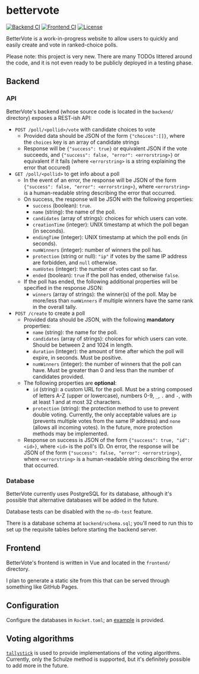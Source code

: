 # bettervote
[![Backend CI](https://github.com/AnnikaCodes/bettervote/actions/workflows/backend.yml/badge.svg)](https://github.com/AnnikaCodes/bettervote/actions/workflows/backend.yml) [![Frontend CI](https://github.com/AnnikaCodes/bettervote/actions/workflows/frontend.yml/badge.svg)](https://github.com/AnnikaCodes/bettervote/actions/workflows/frontend.yml) [![License](https://img.shields.io/badge/License-MIT-blue.svg)](https://github.com/AnnikaCodes/bettervote/blob/main/LICENSE)

BetterVote is a work-in-progress website to allow users to quickly and easily create and vote in ranked-choice polls.

Please note: this project is very new. There are many TODOs littered around the code, and it is not even ready to be publicly deployed in a testing phase.

## Backend
### API
BetterVote's backend (whose source code is located in the `backend/` directory) exposes a REST-ish API:
- `POST /poll/<pollid>/vote` with candidate choices to vote
    - Provided data should be JSON of the form `{"choices":[]}`, where the `choices` key is an array of candidate strings
    - Response will be `{"success": true}` or equivalent JSON if the vote succeeds, and `{"success": false, "error": <errorstring>}` or equivalent if it fails (where `<errorstring>` is a string explaining the error that occured)
- `GET /poll/<pollid>` to get info about a poll
    - In the event of an error, the response will be JSON of the form `{"success": false, "error": <errorstring>}`, where `<errorstring>` is a human-readable string describing the error that occurred.
    - On success, the response will be JSON with the following properties:
        - `success` (boolean): `true`.
        - `name` (string): the name of the poll.
        - `candidates` (array of strings): choices for which users can vote.
        - `creationTime` (integer): UNIX timestamp at which the poll began (in seconds).
        - `endingTime` (integer): UNIX timestamp at which the poll ends (in seconds).
        - `numWinners` (integer): number of winners the poll has.
        - `protection` (string or null): `"ip"` if votes by the same IP address are forbidden, and `null` otherwise.
        - `numVotes` (integer): the number of votes cast so far.
        - `ended` (boolean): `true` if the poll has ended, otherwise `false`.
    - If the poll has ended, the following additional properties will be specified in the response JSON:
        - `winners` (array of strings): the winner(s) of the poll. May be more/less than `numWinners` if multiple winners have the same rank in the overall tally.
- `POST /create` to create a poll
    - Provided data should be JSON, with the following **mandatory** properties:
        - `name` (string): the name for the poll.
        - `candidates` (array of strings): choices for which users can vote. Should be between 2 and 1024 in length.
        - `duration` (integer): the amount of time after which the poll will expire, in seconds. Must be positive.
        - `numWinners` (integer): the number of winners that the poll can have. Must be greater than 0 and less than the number of candidates provided.
    - The following properties are **optional**:
        - `id` (string): a custom URL for the poll. Must be a string composed of letters A-Z (upper or lowercase), numbers 0-9, `_`, `.` and `-`, with at least 1 and at most 32 characters.
        - `protection` (string): the protection method to use to prevent double voting. Currently, the only acceptable values are `ip` (prevents multiple votes from the same IP address) and `none` (allows all incoming votes). In the future, more protection methods may be implemented.
    - Response on success is JSON of the form `{"success": true, "id": <id>}`, where `<id>` is the poll's ID. On error, the response will be JSON of the form `{"success": false, "error": <errorstring>}`, where `<errorstring>` is a human-readable string describing the error that occurred.

### Database
BetterVote currently uses PostgreSQL for its database, although it's possible that alternative databases will be added in the future.

Database tests can be disabled with the `no-db-test` feature.

There is a database schema at `backend/schema.sql`; you'll need to run this to set up the requisite tables before starting the backend server.

## Frontend
BetterVote's frontend is written in Vue and located in the `frontend/` directory.

I plan to generate a static site from this that can be served through something like GitHub Pages.

## Configuration
Configure the databases in `Rocket.toml`; an [example](https://github.com/AnnikaCodes/bettervote/blob/main/backend/Rocket.example.toml) is provided.

## Voting algorithms
[`tallystick`](https://crates.io/crate/tallystick) is used to provide implementations of the voting algorithms. Currently, only the Schulze method is supported, but it's definitely possible to add more in the future.
